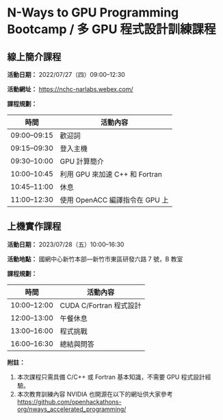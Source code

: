 # N-Ways to GPU Programming Bootcamp / 多 GPU 程式設計訓練課程

## 線上簡介課程

**活動日期：** 2022/07/27（四）09:00&ndash;12:30

**活動網址：** <https://nchc-narlabs.webex.com/>

**課程規劃：**

|     時間     | 活動內容 |
| :----------: | -------- |
| 09:00&ndash;09:15 | 歡迎詞 |
| 09:15&ndash;09:30 | 登入主機 |
| 09:30&ndash;10:00 | GPU 計算簡介 |
| 10:00&ndash;10:45 | 利用 GPU 來加速 C++ 和 Fortran |
| 10:45&ndash;11:00 | 休息 |
| 11:00&ndash;12:30 | 使用 OpenACC 編譯指令在 GPU 上 |

## 上機實作課程

**活動日期：** 2023/07/28（五）10:00&ndash;16:30

**活動地點：** 國網中心新竹本部—新竹市東區研發六路 7 號，B 教室

**課程規劃：**

|     時間     | 活動內容 |
| :----------: | -------- |
| 10:00&ndash;12:00 | CUDA C/Fortran 程式設計 |
| 12:00&ndash;13:00 | 午餐休息 |
| 13:00&ndash;16:00 | 程式挑戰 |
| 16:00&ndash;16:30 | 總結與問答 |

**附註：**
 1. 本次課程只需具備 C/C++ 或 Fortran 基本知識，不需要 GPU 程式設計經驗。
 2. 本次教育訓練內容 NVIDIA 也開源在以下的網址供大家參考\
    <https://github.com/openhackathons-org/nways_accelerated_programming/>

<!--
  vim:ft=markdown et wrap sw=4 sts=4:
  -->
